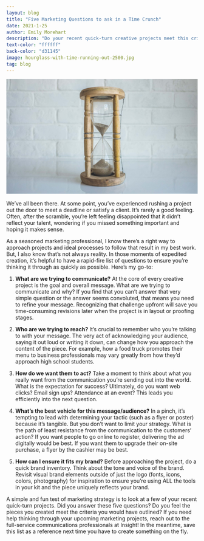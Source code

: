 ```yaml
---
layout: blog
title: "Five Marketing Questions to ask in a Time Crunch"
date: 2021-1-25
author: Emily Morehart
description: "Do your recent quick-turn creative projects meet this criteria?"
text-color: "ffffff"
back-color: "d31145"
image: hourglass-with-time-running-out-2500.jpg
tag: blog
---
```


![Hourglass sitting on white marble counter with time running out](hourglass-with-time-running-out-2500.jpg)

We’ve all been there. At some point, you’ve experienced rushing a project out the door to meet a deadline or satisfy a client. It’s rarely a good feeling. Often, after the scramble, you’re left feeling disappointed that it didn’t reflect your talent, wondering if you missed something important and hoping it makes sense.

As a seasoned marketing professional, I know there’s a right way to approach projects and ideal processes to follow that result in my best work. But, I also know that’s not always reality. In those moments of expedited creation, it’s helpful to have a rapid-fire list of questions to ensure you’re thinking it through as quickly as possible. Here’s my go-to:

1. **What are we trying to communicate?**
   At the core of every creative project is the goal and overall message. What are we trying to communicate and why? If you find that you can’t answer that very simple question or the answer seems convoluted, that means you need to refine your message. Recognizing that challenge upfront will save you time-consuming revisions later when the project is in layout or proofing stages.

2. **Who are we trying to reach?**
   It’s crucial to remember who you’re talking to with your message. The very act of acknowledging your audience, saying it out loud or writing it down, can change how you approach the content of the piece. For example, how a food truck promotes their menu to business professionals may vary greatly from how they’d approach high school students.

3. **How do we want them to act?**
   Take a moment to think about what you really want from the communication you’re sending out into the world. What is the expectation for success? Ultimately, do you want web clicks? Email sign ups? Attendance at an event? This leads you efficiently into the next question.

4. **What’s the best vehicle for this message/audience?**
   In a pinch, it’s tempting to lead with determining your tactic (such as a flyer or poster) because it’s tangible. But you don’t want to limit your strategy. What is the path of least resistance from the communication to the customers’ action? If you want people to go online to register, delivering the ad digitally would be best. If you want them to upgrade their on-site purchase, a flyer by the cashier may be best.

5. **How can I ensure it fits my brand?**
   Before approaching the project, do a quick brand inventory. Think about the tone and voice of the brand. Revisit visual brand elements outside of just the logo (fonts, icons, colors, photography) for inspiration to ensure you’re using ALL the tools in your kit and the piece uniquely reflects your brand.

A simple and fun test of marketing strategy is to look at a few of your recent quick-turn projects. Did you answer these five questions? Do you feel the pieces you created meet the criteria you would have outlined? If you need help thinking through your upcoming marketing projects, reach out to the full-service communications professionals at Insight! In the meantime, save this list as a reference next time you have to create something on the fly.
